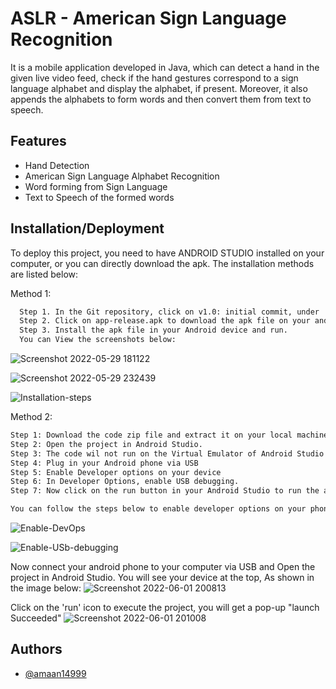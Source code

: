 
# ASLR - American Sign Language Recognition
It is a mobile application developed in Java, which can detect a hand in the given live video feed, check if the hand gestures correspond to a sign language alphabet and display the alphabet, if present. Moreover, it also appends the alphabets to form words and then convert them from text to speech.


## Features

- Hand Detection
- American Sign Language Alphabet Recognition
- Word forming from Sign Language
- Text to Speech of the formed words

## Installation/Deployment

To deploy this project, you need to have ANDROID STUDIO installed on your computer, or you can directly download the apk. The installation methods are listed below:

Method 1:

```bash
  Step 1. In the Git repository, click on v1.0: initial commit, under  the Realeases tab present on the right hand side of the repository
  Step 2. Click on app-release.apk to download the apk file on your android device
  Step 3. Install the apk file in your Android device and run.
  You can View the screenshots below:
```
![Screenshot 2022-05-29 181122](https://user-images.githubusercontent.com/73187712/170884433-8486abb8-0674-4f10-8de9-3f2b2964bac4.png)

![Screenshot 2022-05-29 232439](https://user-images.githubusercontent.com/73187712/170884632-c2ad2aa7-eecb-4d50-9a6a-905064323523.png)

![Installation-steps](https://user-images.githubusercontent.com/73187712/170885397-eb927500-0214-4839-8842-afd868334d03.jpg)



Method 2:

```bash
Step 1: Download the code zip file and extract it on your local machine
Step 2: Open the project in Android Studio.
Step 3: The code wil not run on the Virtual Emulator of Android Studio due to GPU access errors
Step 4: Plug in your Android phone via USB
Step 5: Enable Developer options on your device
Step 6: In Developer Options, enable USB debugging.
Step 7: Now click on the run button in your Android Studio to run the application on your phone

You can follow the steps below to enable developer options on your phone and enable USB debugging to run the application:
```
![Enable-DevOps](https://user-images.githubusercontent.com/73187712/171427202-896c581e-f043-4312-b26b-3a05d65e8fab.jpg)

![Enable-USb-debugging](https://user-images.githubusercontent.com/73187712/171428854-f5487d83-6aac-4a0e-928a-e82b743b8789.jpg)


Now connect your android phone to your computer via USB and Open the project in Android Studio.
You will see your device at the top, As shown in the image below:
![Screenshot 2022-06-01 200813](https://user-images.githubusercontent.com/73187712/171432763-f561171b-8922-4286-98d5-69ff7d15714b.png)

Click on the 'run' icon to execute the project, you will get a pop-up "launch Succeeded"
![Screenshot 2022-06-01 201008](https://user-images.githubusercontent.com/73187712/171454943-e4156444-bfee-450e-8df3-4712404335fd.png)



## Authors

- [@amaan14999](https://github.com/amaan14999)


